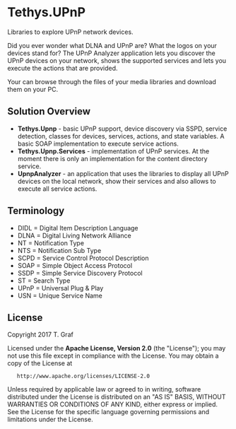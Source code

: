 Tethys.UPnP
==============

Libraries to explore UPnP network devices.

Did you ever wonder what DLNA and UPnP are? What the logos on your devices stand for?
The UPnP Analyzer application lets you discover the UPnP devices on your network,
shows the supported services and lets you execute the actions that are provided.

Your can browse through the files of your media libraries and download them on
your PC.

## Solution Overview ##

* **Tethys.Upnp** - basic UPnP support, device discovery via SSPD, service detection,
  classes for devices, services, actions, and state variables. A basic SOAP implementation
  to execute service actions.
* **Tethys.Upnp.Services** - implementation of UPnP services. At the moment there is only 
  an implementation for the content directory service.
* **UpnpAnalyzer** - an application that uses the libraries to display all UPnP devices
  on the local network, show their services and also allows to execute all service actions.

## Terminology ##
* DIDL = Digital Item Description Language
* DLNA = Digital Living Network Alliance
* NT = Notification Type
* NTS = Notification Sub Type
* SCPD = Service Control Protocol Description
* SOAP = Simple Object Access Protocol
* SSDP = Simple Service Discovery Protocol
* ST = Search Type
* UPnP = Universal Plug & Play
* USN = Unique Service Name


License
-------
Copyright 2017 T. Graf

Licensed under the **Apache License, Version 2.0** (the "License");
you may not use this file except in compliance with the License.
You may obtain a copy of the License at

       http://www.apache.org/licenses/LICENSE-2.0

Unless required by applicable law or agreed to in writing, software distributed under the License is distributed on an "AS IS" BASIS, WITHOUT WARRANTIES OR CONDITIONS OF ANY KIND, either express or implied.
See the License for the specific language governing permissions and limitations under the License.
